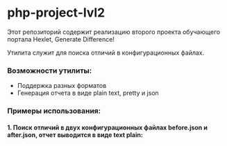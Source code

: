 # php-project-lvl2

Этот репозиторий содержит реализацию второго проекта обучающего портала Hexlet, Generate Difference!

Утилита служит для поиска отличий в конфигурационных файлах.

### Возможности утилиты:

* Поддержка разных форматов
* Генерация отчета в виде plain text, pretty и json

### Примеры использования:

#### 1. Поиск отличий  в двух конфигурационных файлах before.json и after.json, отчет выводится в виде text plain:

